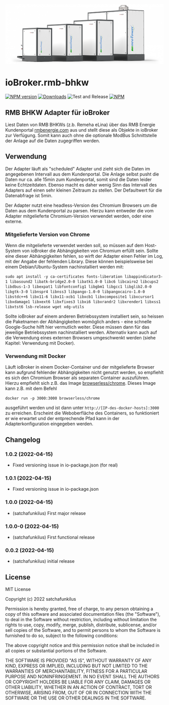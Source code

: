 ![Logo](admin/neoTower.png)
# ioBroker.rmb-bhkw

[![NPM version](https://img.shields.io/npm/v/iobroker.rmb-bhkw.svg)](https://www.npmjs.com/package/iobroker.rmb-bhkw)
[![Downloads](https://img.shields.io/npm/dm/iobroker.rmb-bhkw.svg)](https://www.npmjs.com/package/iobroker.rmb-bhkw)
![Test and Release](https://github.com/satchafunkilus/ioBroker.rmb-bhkw/workflows/Test%20and%20Release/badge.svg)
[![NPM](https://nodei.co/npm/iobroker.rmb-bhkw.png?downloads=true)](https://nodei.co/npm/iobroker.rmb-bhkw/)



## RMB BHKW Adapter für ioBroker

Liest Daten von RMB BHKWs (z.b. Remeha eLina) über das RMB Energie Kundenportal [rmbenergie.com](https://www.rmbenergie.com/login-report/) aus und stellt diese als Objekte in ioBroker zur Verfügung. Somit kann auch ohne die optionale ModBus Schnittstelle der Anlage auf die Daten zugegriffen werden.


## Verwendung

Der Adapter läuft als "scheduled" Adapter und zieht sich die Daten im angegebenen Intervall aus dem Kundenportal. Die Anlage selbst pusht die Daten nur ca. alle 15min zum Kundenportal, somit sind die Daten leider keine Echtzeitdaten. Ebenso macht es daher wenig Sinn das Intervall des Adapters auf einen sehr kleinen Zeitraum zu stellen. Der Defaultwert für die Datenabfrage ist 5min.

Der Adapter nutzt eine headless-Version des Chromium Browsers um die Daten aus dem Kundenportal zu parsen. Hierzu kann entweder die vom Adapter mitgelieferte Chromium-Version verwendet werden, oder eine externe. 

### Mitgelieferte Version von Chrome
Wenn die mitgelieferte verwendet werden soll, so müssen auf dem Host-System von ioBroker die Abhängigkeiten von Chromium erfüllt sein. Sollte eine dieser Abhängigkeiten fehlen, so wirft der Adapter einen Fehler im Log, mit der Angabe der fehlenden Library. Diese können beispielsweise bei einem Debian/Ubuntu-System nachinstalliert werden mit:

```
sudo apt install -y ca-certificates fonts-liberation libappindicator3-1 libasound2 libatk-bridge2.0-0 libatk1.0-0 libc6 libcairo2 libcups2 libdbus-1-3 libexpat1 libfontconfig1 libgbm1 libgcc1 libglib2.0-0 libgtk-3-0 libnspr4 libnss3 libpango-1.0-0 libpangocairo-1.0-0 libstdc++6 libx11-6 libx11-xcb1 libxcb1 libxcomposite1 libxcursor1 libxdamage1 libxext6 libxfixes3 libxi6 libxrandr2 libxrender1 libxss1 libxtst6 lsb-release wget xdg-utils
```

Sollte ioBroker auf einem anderen Betriebssystem installiert sein, so heissen die Paketnamen der Abhängigkeiten womöglich anders - eine schnelle Google-Suche hilft hier vermutlich weiter. Diese müssen dann für das jeweilige Betriebssystem nachinstalliert werden. Alternativ kann auch auf die Verwendung eines externen Browsers umgeschwenkt werden (siehe Kapitel: Verwendung mit Docker).

### Verwendung mit Docker
Läuft ioBroker in einem Docker-Container und der mitgelieferte Browser kann aufgrund fehlender Abhängigkeiten nicht genutzt werden, so empfiehlt es sich den Chromium Browser als separaten Container auszuführen. Hierzu empfiehlt sich z.B. das Image [browserless/chrome](https://hub.docker.com/r/browserless/chrome/). Dieses Image kann z.B. mit dem Befehl

```
docker run -p 3000:3000 browserless/chrome
```
ausgeführt werden und ist dann unter `http://[IP-des-docker-hosts]:3000` zu erreichen. Erscheint die Weboberfläche des Containers, so funktioniert er wie erwartet und der entprechende Pfad kann in der Adapterkonfiguration eingegeben werden. 


## Changelog
### 1.0.2 (2022-04-15)
* Fixed versioning issue in io-package.json (for real)

### 1.0.1 (2022-04-15)
* Fixed versioning issue in io-package.json

### 1.0.0 (2022-04-15)
* (satchafunkilus) First major release

### 1.0.0-0 (2022-04-15)
* (satchafunkilus) First functional release

### 0.0.2 (2022-04-15)
* (satchafunkilus) initial release

## License
MIT License

Copyright (c) 2022 satchafunkilus

Permission is hereby granted, free of charge, to any person obtaining a copy
of this software and associated documentation files (the "Software"), to deal
in the Software without restriction, including without limitation the rights
to use, copy, modify, merge, publish, distribute, sublicense, and/or sell
copies of the Software, and to permit persons to whom the Software is
furnished to do so, subject to the following conditions:

The above copyright notice and this permission notice shall be included in all
copies or substantial portions of the Software.

THE SOFTWARE IS PROVIDED "AS IS", WITHOUT WARRANTY OF ANY KIND, EXPRESS OR
IMPLIED, INCLUDING BUT NOT LIMITED TO THE WARRANTIES OF MERCHANTABILITY,
FITNESS FOR A PARTICULAR PURPOSE AND NONINFRINGEMENT. IN NO EVENT SHALL THE
AUTHORS OR COPYRIGHT HOLDERS BE LIABLE FOR ANY CLAIM, DAMAGES OR OTHER
LIABILITY, WHETHER IN AN ACTION OF CONTRACT, TORT OR OTHERWISE, ARISING FROM,
OUT OF OR IN CONNECTION WITH THE SOFTWARE OR THE USE OR OTHER DEALINGS IN THE
SOFTWARE.
